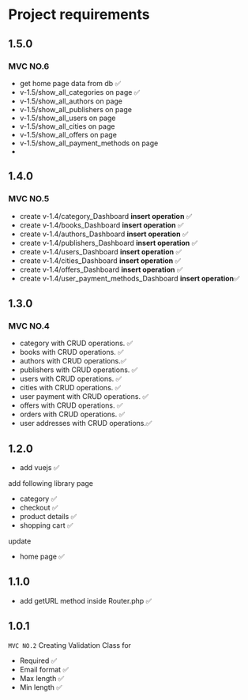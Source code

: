 # Project requirements

## 1.5.0

### MVC NO.6

- get home page data from db ✅
- v-1.5/show_all_categories on page ✅
- v-1.5/show_all_authors on page
- v-1.5/show_all_publishers on page
- v-1.5/show_all_users on page
- v-1.5/show_all_cities on page
- v-1.5/show_all_offers on page
- v-1.5/show_all_payment_methods on page
-

## 1.4.0

### MVC NO.5

- create v-1.4/category_Dashboard **insert operation** ✅
- create v-1.4/books_Dashboard **insert operation** ✅
- create v-1.4/authors_Dashboard **insert operation** ✅
- create v-1.4/publishers_Dashboard **insert operation** ✅
- create v-1.4/users_Dashboard **insert operation** ✅
- create v-1.4/cities_Dashboard **insert operation** ✅
- create v-1.4/offers_Dashboard **insert operation** ✅
- create v-1.4/user_payment_methods_Dashboard **insert operation**✅

## 1.3.0

### MVC NO.4

- category with CRUD operations. ✅
- books with CRUD operations. ✅
- authors with CRUD operations.✅
- publishers with CRUD operations. ✅
- users with CRUD operations. ✅
- cities with CRUD operations. ✅
- user payment with CRUD operations. ✅
- offers with CRUD operations. ✅
- orders with CRUD operations. ✅
- user addresses with CRUD operations.✅

## 1.2.0

- add vuejs ✅

add following library page

- category ✅
- checkout ✅
- product details ✅
- shopping cart ✅

update

- home page ✅

## 1.1.0

- add getURL method inside Router.php ✅

## 1.0.1

`MVC NO.2`
Creating Validation Class for

- Required ✅
- Email format ✅
- Max length ✅
- Min length ✅
